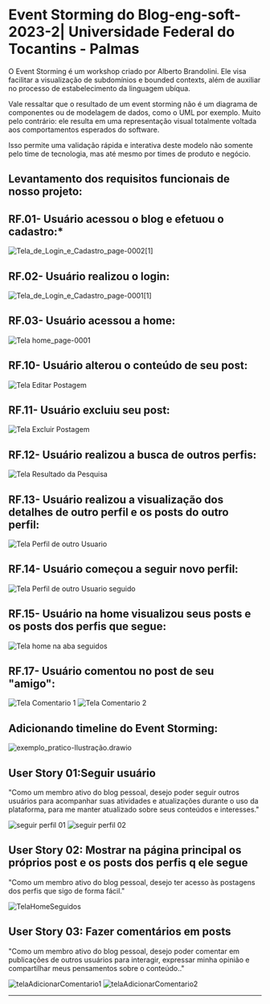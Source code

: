 # Event Storming do Blog-eng-soft-2023-2| Universidade Federal do Tocantins - Palmas

O Event Storming é um workshop criado por Alberto Brandolini. Ele visa facilitar a visualização de subdomínios e bounded contexts, além de auxiliar no processo de estabelecimento da linguagem ubíqua.

Vale ressaltar que o resultado de um event storming não é um diagrama de componentes ou de modelagem de dados, como o UML por exemplo. Muito pelo contrário: ele resulta em uma representação visual totalmente voltada aos comportamentos esperados do software.

Isso permite uma validação rápida e interativa deste modelo não somente pelo time de tecnologia, mas até mesmo por times de produto e negócio.


## Levantamento dos requisitos funcionais de nosso projeto: 

## RF.01- Usuário acessou o blog e efetuou o cadastro:*

![Tela_de_Login_e_Cadastro_page-0002[1]](https://github.com/Daniel-Noleto/IMGs-BlogPessoal/blob/main/Imagens%20do%20event%20storming/Tela_de_Login_e_Cadastro_page-0002%5B1%5D.png)

## RF.02- Usuário realizou o login:

![Tela_de_Login_e_Cadastro_page-0001[1]](https://github.com/Daniel-Noleto/IMGs-BlogPessoal/blob/main/Imagens%20do%20event%20storming/Tela_de_Login_e_Cadastro_page-0001%5B1%5D.png)

## RF.03- Usuário acessou a home:

![Tela home_page-0001](https://github.com/Daniel-Noleto/IMGs-BlogPessoal/blob/main/Imagens%20do%20event%20storming/Tela%20home_page-0001.png)

## RF.10- Usuário alterou o conteúdo de seu post:

![Tela Editar Postagem](https://github.com/Daniel-Noleto/IMGs-BlogPessoal/blob/main/Imagens%20do%20event%20storming/TelaEditarPostagem.png)

## RF.11- Usuário excluiu seu post:

![Tela Excluir Postagem](https://github.com/Daniel-Noleto/IMGs-BlogPessoal/blob/main/Imagens%20do%20event%20storming/TelaExcluirPostagem.png)

## RF.12- Usuário realizou a busca de outros perfis:

![Tela Resultado da Pesquisa](https://github.com/Daniel-Noleto/IMGs-BlogPessoal/blob/main/Imagens%20do%20event%20storming/TelaResultados.png)

## RF.13- Usuário realizou a visualização dos detalhes de outro perfil e os posts do outro perfil:

![Tela Perfil de outro Usuario](https://github.com/Daniel-Noleto/IMGs-BlogPessoal/blob/main/Imagens%20do%20event%20storming/telaPerfil.png)

## RF.14- Usuário começou a seguir novo perfil:

![Tela Perfil de outro Usuario seguido](https://github.com/Daniel-Noleto/IMGs-BlogPessoal/blob/main/Imagens%20do%20event%20storming/telaPerfilSeguido.png)

## RF.15- Usuário na home visualizou seus posts e os posts dos perfis que segue:

![Tela home na aba seguidos](https://github.com/Daniel-Noleto/IMGs-BlogPessoal/blob/main/Imagens%20do%20event%20storming/TelaHomeSeguidos.png)


## RF.17- Usuário comentou no post de seu "amigo":

![Tela Comentario 1](https://github.com/Daniel-Noleto/IMGs-BlogPessoal/blob/main/Imagens%20do%20event%20storming/AdicionarCometario01.png)
![Tela Comentario 2](https://github.com/Daniel-Noleto/IMGs-BlogPessoal/blob/main/Imagens%20do%20event%20storming/AdicionarCometario02.png)

## Adicionando timeline do Event Storming:

![exemplo_pratico-Ilustração.drawio](https://github.com/Daniel-Noleto/IMGs-BlogPessoal/blob/main/Imagens%20do%20event%20storming/exemplo_pratico-Ilustra%C3%A7%C3%A3o.drawio.png)


## User Story 01:Seguir usuário
"Como um membro ativo do blog pessoal, desejo poder seguir outros usuários para acompanhar suas atividades e atualizações durante o uso da plataforma, para me manter atualizado sobre seus conteúdos e interesses."

![seguir perfil 01](https://github.com/Daniel-Noleto/IMGs-BlogPessoal/blob/main/Imagens%20do%20event%20storming/telaPerfil.png)
![seguir perfil 02](https://github.com/Daniel-Noleto/IMGs-BlogPessoal/blob/main/Imagens%20do%20event%20storming/telaPerfilSeguido.png)

## User Story 02: Mostrar na página principal os próprios post e os posts dos perfis q ele segue

"Como um membro ativo do blog pessoal, desejo ter acesso às postagens dos perfis que sigo de forma fácil."

![TelaHomeSeguidos](https://github.com/Daniel-Noleto/IMGs-BlogPessoal/blob/main/Imagens%20do%20event%20storming/TelaHomeSeguidos.png)

## User Story 03:  Fazer comentários em posts

"Como um membro ativo do blog pessoal, desejo poder comentar em publicações de outros usuários para interagir, expressar minha opinião e compartilhar meus pensamentos sobre o conteúdo.."

![telaAdicionarComentario1](https://github.com/Daniel-Noleto/IMGs-BlogPessoal/blob/main/Imagens%20do%20event%20storming/AdicionarCometario01.png)
![telaAdicionarComentario2](https://github.com/Daniel-Noleto/IMGs-BlogPessoal/blob/main/Imagens%20do%20event%20storming/AdicionarCometario02.png)



--------